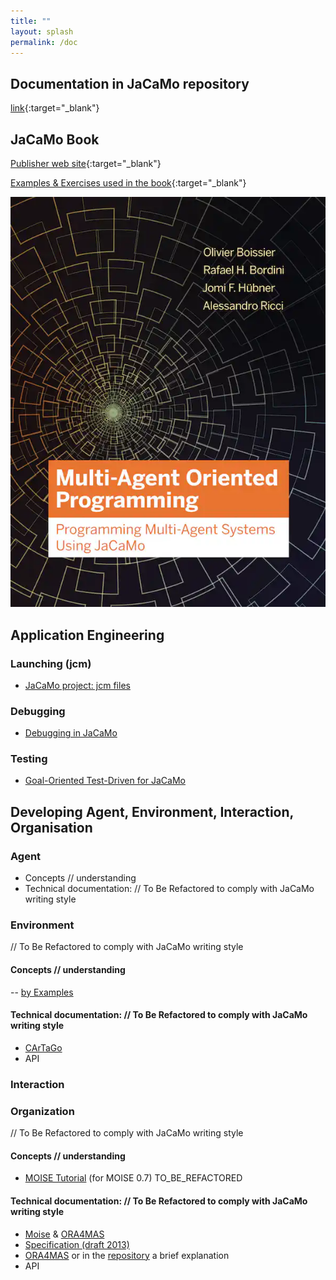 ```yaml
---
title: ""
layout: splash
permalink: /doc
---
```


## Documentation in JaCaMo repository

[link](http://jacamo-lang.github.io/jacamo/){:target="_blank"}

## JaCaMo Book

  [Publisher web site](https://mitpress.mit.edu/books/multi-agent-oriented-programming){:target="_blank"}

  [Examples & Exercises used in the book](https://jacamo-lang.github.io/documentation/maop-book/readme.html){:target="_blank"}

  ![book cover](jacamo-book-cover.jpg)

## Application Engineering

### Launching (jcm)
- [JaCaMo project: jcm files](https://jacamo-lang.github.io/jacamo/jcm.html)

### Debugging
- [Debugging in JaCaMo](https://jacamo-lang.github.io/jacamo/debug.html)

### Testing
- [Goal-Oriented Test-Driven for JaCaMo](https://jacamo-lang.github.io/jacamo/tutorials/tdd/readme.html)

## Developing Agent, Environment, Interaction, Organisation

### Agent 
- Concepts  // understanding
- Technical documentation: // To Be Refactored to comply with JaCaMo writing style

### Environment  
// To Be Refactored to comply with JaCaMo writing style

#### Concepts  // understanding
-- [by Examples](https://cartago.sourceforge.net/?page_id=47)

#### Technical documentation: // To Be Refactored to comply with JaCaMo writing style
- [CArTaGo](http://cartago.sf.net/doc)
- API

### Interaction

### Organization
 // To Be Refactored to comply with JaCaMo writing style

#### Concepts  // understanding
- [MOISE Tutorial](https://github.com/moise-lang/moise/blob/master/doc/tutorial/tutorial.pdf) (for MOISE 0.7) TO_BE_REFACTORED 

#### Technical documentation: // To Be Refactored to comply with JaCaMo writing style
- [Moise](http://moise.sourceforge.net/doc) & [ORA4MAS](http://moise.sourceforge.net/doc/ora4mas)
- [Specification (draft 2013)](https://github.com/moise-lang/moise/blob/master/doc/specification/moise-spec.pdf)
- [ORA4MAS](https://moise.sourceforge.net/doc/ora4mas/) or in the [repository](https://github.com/moise-lang/moise/tree/master/doc/ora4mas) a brief explanation
- API

